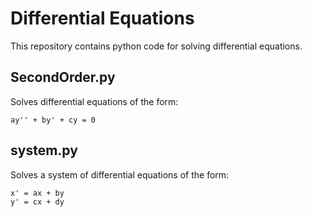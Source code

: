 # Differential Equations

This repository contains python code for solving differential equations.

## SecondOrder.py
Solves differential equations of the form:
```
ay'' + by' + cy = 0
```

## system.py
Solves a system of differential equations of the form:
```
x' = ax + by
y' = cx + dy
```
